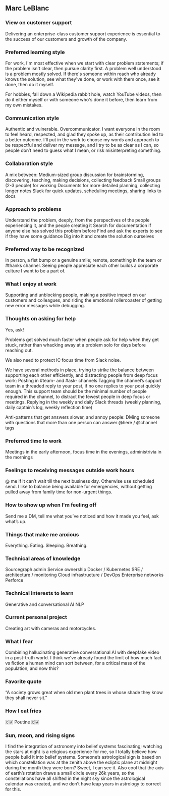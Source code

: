 ## Marc LeBlanc

### View on customer support

Delivering an enterprise-class customer support experience is essential to the success of our customers and growth of the company.

### Preferred learning style

For work, I'm most effective when we start with clear problem statements; if the problem isn't clear, then pursue clarity first. A problem well understood is a problem mostly solved. If there's someone within reach who already knows the solution, see what they've done, or work with them once, see it done, then do it myself.

For hobbies, fall down a Wikipedia rabbit hole, watch YouTube videos, then do it either myself or with someone who's done it before, then learn from my own mistakes.

### Communication style

Authentic and vulnerable. Overcommunicator. I want everyone in the room to feel heard, respected, and glad they spoke up, as their contribution led to a better outcome. I'll put in the work to choose my words and approach to be respectful and deliver my message, and I try to be as clear as I can, so people don’t need to guess what I mean, or risk misinterpreting something.

### Collaboration style

A mix between:
Medium-sized group discussion for brainstorming, discovering, teaching, making decisions, collecting feedback
Small groups (2-3 people) for working
Documents for more detailed planning, collecting longer notes
Slack for quick updates, scheduling meetings, sharing links to docs

### Approach to problems

Understand the problem, deeply, from the perspectives of the people experiencing it, and the people creating it
Search for documentation if anyone else has solved this problem before
Find and ask the experts to see if they have some guidance
Dig into it and create the solution ourselves

### Preferred way to be recognized

In person, a fist bump or a genuine smile; remote, something in the team or #thanks channel. Seeing people appreciate each other builds a corporate culture I want to be a part of.

### What I enjoy at work

Supporting and unblocking people, making a positive impact on our customers and colleagues, and riding the emotional rollercoaster of getting new error messages while debugging.

### Thoughts on asking for help

Yes, ask!

Problems get solved much faster when people ask for help when they get stuck, rather than whacking away at a problem solo for days before reaching out.

We also need to protect IC focus time from Slack noise.

We have several methods in place, trying to strike the balance between supporting each other efficiently, and distracting people from deep focus work:
Posting in #team- and #ask- channels
Tagging the channel’s support team in a threaded reply to your post, if no one replies to your post quickly enough. This support team should be the minimal number of people required in the channel, to distract the fewest people in deep focus or meetings.
Replying in the weekly and daily Slack threads (weekly planning, daily captain’s log, weekly reflection time)

Anti-patterns that get answers slower, and annoy people:
DMing someone with questions that more than one person can answer
@here / @channel tags

### Preferred time to work

Meetings in the early afternoon, focus time in the evenings, administrivia in the mornings

### Feelings to receiving messages outside work hours

@ me if it can’t wait till the next business day. Otherwise use scheduled send. I like to balance being available for emergencies, without getting pulled away from family time for non-urgent things.

### How to show up when I'm feeling off

Send me a DM, tell me what you’ve noticed and how it made you feel, ask what’s up.

### Things that make me anxious

Everything. Eating. Sleeping. Breathing.

### Technical areas of knowledge

Sourcegraph admin
Service ownership
Docker / Kubernetes
SRE / architecture / monitoring
Cloud infrastructure / DevOps
Enterprise networks
Perforce

### Technical interests to learn

Generative and conversational AI
NLP

### Current personal project

Creating art with cameras and motorcycles.

### What I fear

Combining hallucinating generative conversational AI with deepfake video in a post-truth world. I think we’ve already found the limit of how much fact vs fiction a human mind can sort between, for a critical mass of the population, and now this?

### Favorite quote

“A society grows great when old men plant trees in whose shade they know they shall never sit.”

### How I eat fries

🇨🇦 Poutine 🇨🇦

### Sun, moon, and rising signs

I find the integration of astronomy into belief systems fascinating; watching the stars at night is a religious experience for me, so I totally believe how people build it into belief systems. Someone’s astrological sign is based on which constellation was at the zenith above the ecliptic plane at midnight during the month they were born? Sweet, I can see it. Also cool that the axis of earth’s rotation draws a small circle every 26k years, so the constellations have all shifted in the night sky since the astrological calendar was created, and we don’t have leap years in astrology to correct for this.
